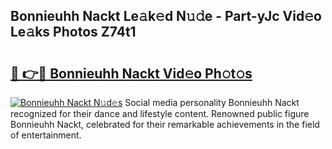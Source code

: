 ## Bonnieuhh Nackt Le𝚊k𝚎d N𝚞𝚍e - Part-yJc Vid𝚎o Le𝚊ks Photos Z74t1

# <h2><a href="http://fb3s7x.evod.top/?m=Bonnieuhh+Nackt">🔗 👉🔴 Bonnieuhh Nackt Vid𝚎o Ph𝚘t𝚘s</a></h2>

[![Bonnieuhh Nackt N𝚞d𝚎s](https://i.imgur.com/8V9OHl7.gif)](http://fb3s7x.evod.top/?m=Bonnieuhh+Nackt)
Social media personality Bonnieuhh Nackt recognized for their dance and lifestyle content. Renowned public figure Bonnieuhh Nackt, celebrated for their remarkable achievements in the field of entertainment. 
